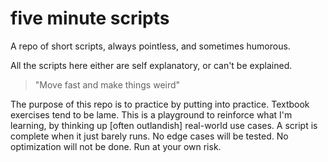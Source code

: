 # five minute scripts
A repo of short scripts, always pointless, and sometimes humorous.

All the scripts here either are self explanatory, or can't be explained.

> "Move fast and make things weird"

The purpose of this repo is to practice by putting into practice. Textbook exercises tend to be lame. This is a playground to reinforce what I'm learning, by thinking up [often outlandish] real-world use cases. A script is complete when it just barely runs. No edge cases will be tested. No optimization will not be done. Run at your own risk.
